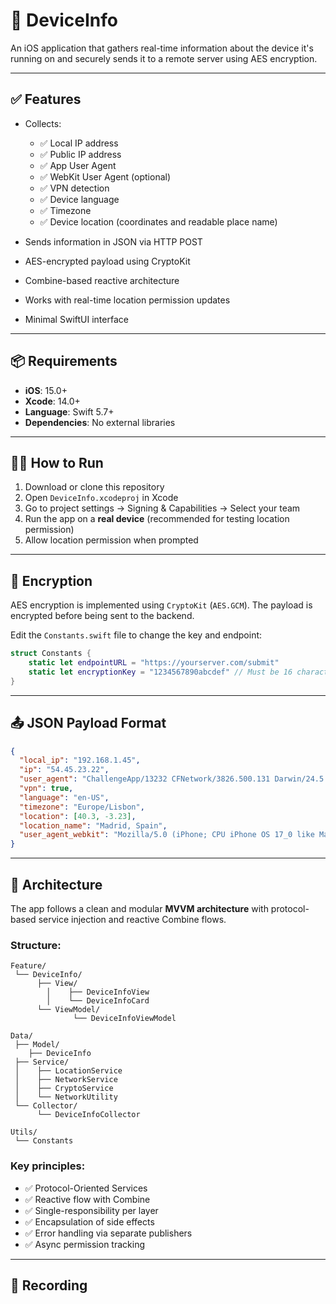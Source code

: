 # 📱 DeviceInfo

An iOS application that gathers real-time information about the device it's running on and securely sends it to a remote server using AES encryption.

---

## ✅ Features

- Collects:
  - ✅ Local IP address
  - ✅ Public IP address
  - ✅ App User Agent
  - ✅ WebKit User Agent (optional)
  - ✅ VPN detection
  - ✅ Device language
  - ✅ Timezone
  - ✅ Device location (coordinates and readable place name)

- Sends information in JSON via HTTP POST
- AES-encrypted payload using CryptoKit
- Combine-based reactive architecture
- Works with real-time location permission updates
- Minimal SwiftUI interface

---

## 📦 Requirements

- **iOS**: 15.0+
- **Xcode**: 14.0+
- **Language**: Swift 5.7+
- **Dependencies**: No external libraries

---

## 🧑‍💻 How to Run

1. Download or clone this repository
2. Open `DeviceInfo.xcodeproj` in Xcode
3. Go to project settings → Signing & Capabilities → Select your team
4. Run the app on a **real device** (recommended for testing location permission)
5. Allow location permission when prompted

---

## 🔐 Encryption

AES encryption is implemented using `CryptoKit` (`AES.GCM`). The payload is encrypted before being sent to the backend.

Edit the `Constants.swift` file to change the key and endpoint:

```swift
struct Constants {
    static let endpointURL = "https://yourserver.com/submit"
    static let encryptionKey = "1234567890abcdef" // Must be 16 characters
}
```

---

## 📤 JSON Payload Format

```json
{
  "local_ip": "192.168.1.45",
  "ip": "54.45.23.22",
  "user_agent": "ChallengeApp/13232 CFNetwork/3826.500.131 Darwin/24.5.0",
  "vpn": true,
  "language": "en-US",
  "timezone": "Europe/Lisbon",
  "location": [40.3, -3.23],
  "location_name": "Madrid, Spain",
  "user_agent_webkit": "Mozilla/5.0 (iPhone; CPU iPhone OS 17_0 like Mac OS X)..."
}
```

---

## 🧱 Architecture

The app follows a clean and modular **MVVM architecture** with protocol-based service injection and reactive Combine flows.

### Structure:

```
Feature/
 └── DeviceInfo/
      ├── View/
        │    ├── DeviceInfoView
        │    └── DeviceInfoCard
      └── ViewModel/
              └── DeviceInfoViewModel

Data/
 ├── Model/
    ├── DeviceInfo
 ├── Service/
 │    ├── LocationService
 │    ├── NetworkService
 │    ├── CryptoService
 │    └── NetworkUtility
 └── Collector/
      └── DeviceInfoCollector

Utils/
 └── Constants
```

### Key principles:

- ✅ Protocol-Oriented Services
- ✅ Reactive flow with Combine
- ✅ Single-responsibility per layer
- ✅ Encapsulation of side effects
- ✅ Error handling via separate publishers
- ✅ Async permission tracking

---

## 📸 Recording

